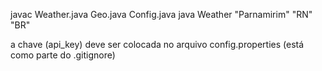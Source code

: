 javac Weather.java Geo.java Config.java
java Weather "Parnamirim" "RN" "BR" 

a chave (api_key) deve ser colocada no arquivo config.properties (está como parte do .gitignore)